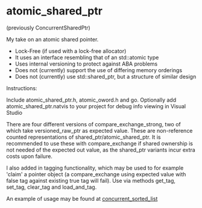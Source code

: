 # atomic_shared_ptr 
(previously ConcurrentSharedPtr)

My take on an atomic shared pointer. 

- Lock-Free (if used with a lock-free allocator)
- It uses an interface resembling that of an std::atomic type
- Uses internal versioning to protect against ABA problems
- Does not (currently) support the use of differing memory orderings
- Does not (currently) use std::shared_ptr, but a structure of similar design

Instructions:

Include atomic_shared_ptr.h, atomic_oword.h and go.
Optionally add atomic_shared_ptr.natvis to your project for debug info viewing in Visual Studio


There are four different versions of compare_exchange_strong, two of which take versioned_raw_ptr as expected value. These are non-reference counted representations of shared_ptr/atomic_shared_ptr. It is recommended to use these with compare_exchange if shared ownership is not needed of the expected out value, as the shared_ptr variants incur extra costs upon failure.

I also added in tagging functionality, which may be used to for example 'claim' a pointer object (a compare_exchange using expected value with false tag against existing true tag will fail). Use via methods get_tag, set_tag, clear_tag and load_and_tag.


An example of usage may be found at [concurrent_sorted_list](https://github.com/FlovinTue/concurrent_sorted_list/tree/master)
